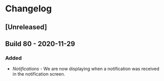 # Changelog

## [Unreleased]

## Build 80 - 2020-11-29

### Added
 - *Notifications* - We are now displaying when a notification was received in the notification screen.

